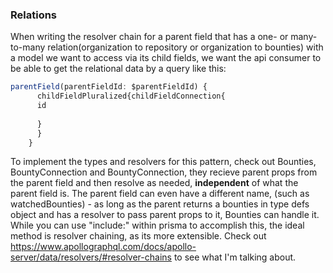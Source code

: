 ### Relations

When writing the resolver chain for a parent field that has a one- or many- to-many relation(organization to repository or organization to bounties) with a model we want to access via its child fields, we want the api consumer to be able to get the relational data by a query like this:


```js
parentField(parentFieldId: $parentFieldId) {
      childFieldPluralized{childFieldConnection{
      id
           
      }
      }
    }

```
To implement the types and resolvers for this pattern, check out Bounties, BountyConnection and BountyConnection, they recieve parent props from the parent field and then resolve as needed, **independent** of what the parent field is. The parent field can even have a different name, (such as watchedBounties) - as long as the parent returns a bounties in type defs object and has a resolver to pass parent props to it, Bounties can handle it.
While you can use "include:" within prisma to accomplish this, the ideal method is resolver chaining, as its more extensible.
Check out https://www.apollographql.com/docs/apollo-server/data/resolvers/#resolver-chains to see what I'm talking about.